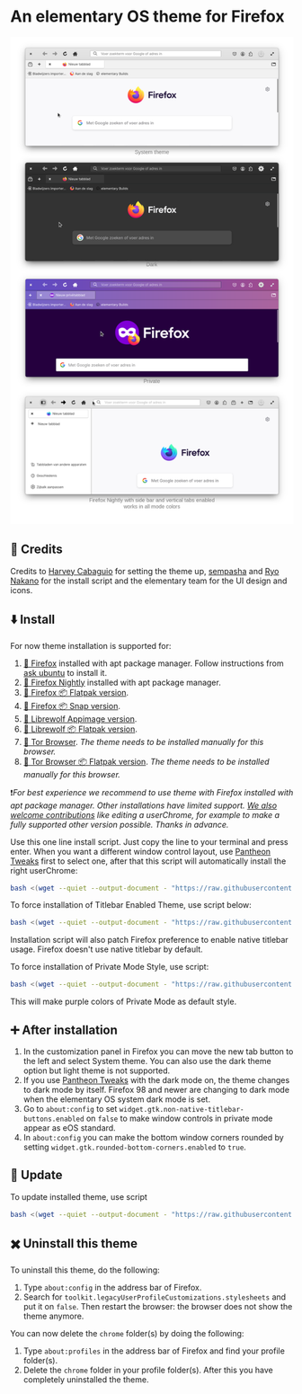 # An elementary OS theme for Firefox
![Screenshot](Promo_image_october-2024.png)
## 🙏 Credits

Credits to [Harvey Cabaguio](https://github.com/harveycabaguio/firefox-elementary-theme) for setting the theme up, [sempasha](https://github.com/sempasha) and [Ryo Nakano](https://github.com/ryonakano) for the install script and the elementary team for the UI design and icons.

## ⬇️ Install

For now theme installation is supported for:

1. [🦊 Firefox](https://www.mozilla.org/en-US/firefox/new/) installed with apt package manager.
   Follow instructions from [ask ubuntu](https://askubuntu.com/a/1404401) to install it.
2. [🦊 Firefox Nightly](https://www.mozilla.org/en-US/firefox/channel/desktop/#nightly)
   installed with apt package manager.
3. [🦊 Firefox 📦 Flatpak version](https://flathub.org/apps/details/org.mozilla.firefox).
3. [🦊 Firefox 📦 Snap version](https://snapcraft.io/firefox).
4. [🐺 Librewolf Appimage version](https://librewolf.net/installation/linux/).
5. [🐺 Librewolf 📦 Flatpak version](https://flathub.org/apps/details/io.gitlab.librewolf-community).
6. [🧅 Tor Browser](https://community.torproject.org/onion-services/setup/install/). *The theme needs to be installed manually for this browser.*
7. [🧅 Tor Browser 📦 Flatpak version](https://flathub.org/apps/details/com.github.micahflee.torbrowser-launcher). *The theme needs to be installed manually for this browser.*

❗*For best experience we recommend to use theme with Firefox installed with apt package manager.*
*Other installations have limited support. [We also welcome contributions](https://github.com/Zonnev/elementaryos-firefox-theme/blob/elementaryos-firefox-theme/CONTRIBUTING.md) like editing a userChrome,*
*for example to make a fully supported other version possible. Thanks in advance.*

Use this one line install script. Just copy the line to your terminal and press enter. When you want a different window control layout, use [Pantheon Tweaks](https://github.com/pantheon-tweaks/pantheon-tweaks/) first to select one, after that this script will automatically install the right userChrome:

```bash
bash <(wget --quiet --output-document - "https://raw.githubusercontent.com/Zonnev/elementaryos-firefox-theme/elementaryos-firefox-theme/install.sh")
```

To force installation of Titlebar Enabled Theme, use script below:

```bash
bash <(wget --quiet --output-document - "https://raw.githubusercontent.com/Zonnev/elementaryos-firefox-theme/elementaryos-firefox-theme/install.sh") --native-titlebar yes
```

Installation script will also patch Firefox preference to enable native titlebar usage.
Firefox doesn't use native titlebar by default.

To force installation of Private Mode Style, use script:

```bash
bash <(wget --quiet --output-document - "https://raw.githubusercontent.com/Zonnev/elementaryos-firefox-theme/elementaryos-firefox-theme/install.sh") --private-mode-style
```

This will make purple colors of Private Mode as default style.

## ➕ After installation

1. In the customization panel in Firefox you can move the new tab button to the left and select System theme. You can also use the dark theme option but light theme is not supported.
2. If you use [Pantheon Tweaks](https://github.com/pantheon-tweaks/pantheon-tweaks/) with the dark mode on, the theme changes to dark mode by itself. Firefox 98 and newer are changing to dark mode when the elementary OS system dark mode is set.
3. Go to `about:config` to set `widget.gtk.non-native-titlebar-buttons.enabled` on `false` to make window controls in private mode appear as eOS standard.
4. In `about:config` you can make the bottom window corners rounded by setting `widget.gtk.rounded-bottom-corners.enabled` to `true`.

## 🔁 Update

To update installed theme, use script

```bash
bash <(wget --quiet --output-document - "https://raw.githubusercontent.com/Zonnev/elementaryos-firefox-theme/elementaryos-firefox-theme/install.sh") --update
```

## ✖️ Uninstall this theme

To uninstall this theme, do the following:
1. Type `about:config` in the address bar of Firefox.
2. Search for `toolkit.legacyUserProfileCustomizations.stylesheets` and put it on `false`.
Then restart the browser: the browser does not show the theme anymore.

You can now delete the `chrome` folder(s) by doing the following:
1. Type `about:profiles` in the address bar of Firefox and find your profile folder(s).
2. Delete the `chrome` folder in your profile folder(s).
After this you have completely uninstalled the theme.
